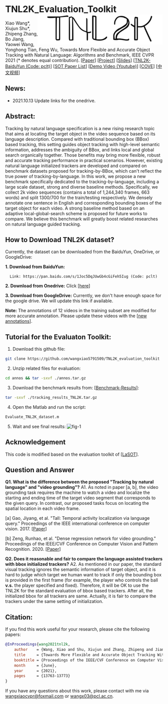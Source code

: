 # TNL2K_Evaluation_Toolkit <img src="tnl2k_art.png" width="400" align="right">

Xiao Wang*, Xiujun Shu*, Zhipeng Zhang, Bo Jiang, Yaowei Wang, Yonghong Tian, Feng Wu, Towards More Flexible and Accurate Object Tracking with Natural Language: Algorithms and Benchmark, IEEE CVPR 2021 (* denotes equal contribution). 
[[Paper](https://arxiv.org/pdf/2103.16746.pdf)]
[[Project](https://sites.google.com/view/langtrackbenchmark/)]
[[Slides](https://drive.google.com/file/d/1HKJGrMw51IgS67J4ynAJpY_sk-bFpcXj/view?usp=sharing)]
[[TNL2K-BaiduYun (Code: pclt)](https://pan.baidu.com/s/1Joc5DqJUwGb4cGiFeh5Iug)]
[[SOT Paper List](https://github.com/wangxiao5791509/Single_Object_Tracking_Paper_List)]
[[Demo Video (Youtube)](https://www.youtube.com/watch?v=7lvVDlkkff0&ab_channel=XiaoWang)]
[[COVE](https://cove.thecvf.com/datasets/518)]
[[中文视频](https://www.bilibili.com/video/BV1KK4y1P78d?p=2&share_medium=android&share_plat=android&share_source=WEIXIN&share_tag=s_i&timestamp=1620060361&unique_k=NM560g)]


## News: 
* 2021.10.13      Update links for the onedrive. 

## Abstract: 
Tracking by natural language specification is a new rising research topic that aims at locating the target object in the video sequence based on its language description. Compared with traditional bounding box (BBox) based tracking, this setting guides object tracking with high-level semantic information, addresses the ambiguity of BBox, and links local and global search organically together. Those benefits may bring more flexible, robust and accurate tracking performance in practical scenarios. However, existing natural language initialized trackers are developed and compared on benchmark datasets proposed for tracking-by-BBox, which can't reflect the true power of tracking-by-language. In this work, we propose a new benchmark specifically dedicated to the tracking-by-language, including a large scale dataset, strong and diverse baseline methods. Specifically, we collect 2k video sequences (contains a total of 1,244,340 frames, 663 words) and split 1300/700 for the train/testing respectively. We densely annotate one sentence in English and corresponding bounding boxes of the target object for each video. A strong baseline method based on an adaptive local-global-search scheme is proposed for future works to compare. We believe this benchmark will greatly boost related researches on natural language guided tracking. 

## How to Download TNL2K dataset? 
Currently, the dataset can be downloaded from the BaiduYun, OneDrive, or GoogleDrive: 

**1. Download from BaiduYun:**

      Link: https://pan.baidu.com/s/1Joc5DqJUwGb4cGiFeh5Iug (Code: pclt) 
       
      
**2. Download from Onedrive:** 
      Click [[here](https://stuahueducn-my.sharepoint.com/:f:/g/personal/e16101002_stuahueducn_onmicrosoft_com/EumrFFDpJOtJh_81ChK8ZjsBWuUp70EXumcLZ9-vQYgfkA?e=hP2Ns9)]

**3. Download from GoogleDrive:** 
      Currently, we don't have enough space for the google drive. We will update this link if available. 
      
**Note:** 
      The annotations of 12 videos in the training subset are modified for more accurate annotation. Please update these videos with the [[new annotations](https://github.com/wangxiao5791509/TNL2K_evaluation_toolkit/tree/main/annos/revised_annotations.zip)]. 



## Tutorial for the Evaluaton Toolkit: 
1. Download this github file: 
```bash
git clone https://github.com/wangxiao5791509/TNL2K_evaluation_toolkit
```

2. Unzip related files for evaluation: 
```bash
cd annos && tar -sxvf ./annos.tar.gz 
```

3. Download the benchmark results from: [[Benchmark-Results](https://stuahueducn-my.sharepoint.com/:u:/g/personal/e16101002_stuahueducn_onmicrosoft_com/EaXwUHLr01RGoNEgqAW5nXABbfivVra1WDVXHV9lii5lzQ?e=qrShd4)]: 
```bash 
tar -sxvf ./tracking_results_TNL2K.tar.gz
```

4. Open the Matlab and run the script: 
```bash
Evaluate_TNL2K_dataset.m
```

5. Wait and see final results: 
![fig-1](https://github.com/wangxiao5791509/TNL2K_evaluation_toolkit/blob/main/res_fig/benchmarkresults.png)








## Acknowledgement
This code is modified based on the evaluation toolkit of [[LaSOT](https://github.com/HengLan/LaSOT_Evaluation_Toolkit)]. 


## Question and Answer 
**Q1. What is the difference between the proposed "Tracking by natural language" and "video grounding"?** 
A1. As noted in paper [a, b], the video grounding task requires the machine to watch a video and localize the starting and ending time of the target video segment that corresponds to the given query. In contrast, our proposed tasks focus on locating the spatial location in each video frame. 

[a] Gao, Jiyang, et al. "Tall: Temporal activity localization via language query." Proceedings of the IEEE international conference on computer vision. 2017. [[Paper](https://openaccess.thecvf.com/content_ICCV_2017/papers/Gao_TALL_Temporal_Activity_ICCV_2017_paper.pdf)]

[b] Zeng, Runhao, et al. "Dense regression network for video grounding." Proceedings of the IEEE/CVF Conference on Computer Vision and Pattern Recognition. 2020. [[Paper](https://openaccess.thecvf.com/content_CVPR_2020/papers/Zeng_Dense_Regression_Network_for_Video_Grounding_CVPR_2020_paper.pdf)]  


**Q2. Does it reasonable and fair to compare the language assisted trackers with bbox initialized trackers?**
A2. As mentioned in our paper, the standard visual tracking ignores the semantic information of target object, and it is hard to judge which target we human want to track if only the bounding box is provided in the first frame (for example, the player who controls the ball **v.s.** the player specified and fixed). Therefore, it will be OK to use the TNL2K for the standard evaluation of bbox based trackers. After all, the initialized bbox for all trackers are same. Actually, it is fair to compare the trackers under the same setting of initialization. 









## Citation:
If you find this work useful for your research, please cite the following papers: 
```bibtex
@InProceedings{wang2021tnl2k,
    author    = {Wang, Xiao and Shu, Xiujun and Zhang, Zhipeng and Jiang, Bo and Wang, Yaowei and Tian, Yonghong and Wu, Feng},
    title     = {Towards More Flexible and Accurate Object Tracking With Natural Language: Algorithms and Benchmark},
    booktitle = {Proceedings of the IEEE/CVF Conference on Computer Vision and Pattern Recognition (CVPR)},
    month     = {June},
    year      = {2021},
    pages     = {13763-13773}
}
```

If you have any questions about this work, please contact with me via wangxiaocvpr@foxmail.com or wangx03@pcl.ac.cn. 
